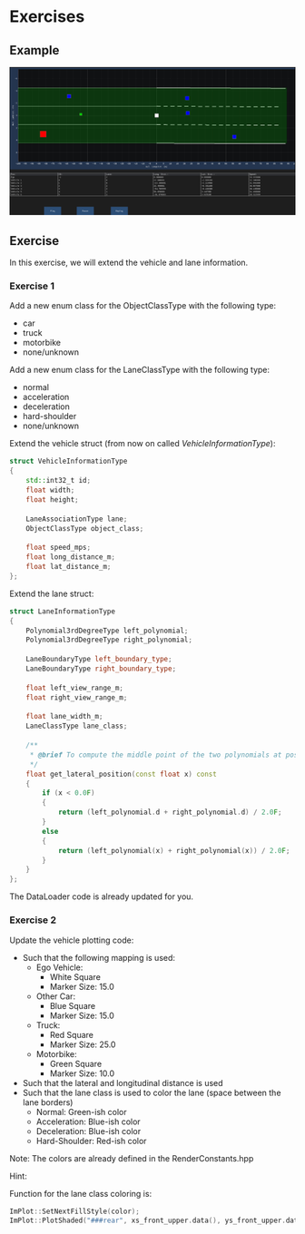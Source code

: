 # Exercises

## Example

![Example](./media/Lanes.gif)

## Exercise

In this exercise, we will extend the vehicle and lane information.

### Exercise 1

Add a new enum class for the ObjectClassType with the following type:

- car
- truck
- motorbike
- none/unknown

Add a new enum class for the LaneClassType with the following type:

- normal
- acceleration
- deceleration
- hard-shoulder
- none/unknown

Extend the vehicle struct (from now on called *VehicleInformationType*):

```cpp
struct VehicleInformationType
{
    std::int32_t id;
    float width;
    float height;

    LaneAssociationType lane;
    ObjectClassType object_class;

    float speed_mps;
    float long_distance_m;
    float lat_distance_m;
};
```

Extend the lane struct:

```cpp
struct LaneInformationType
{
    Polynomial3rdDegreeType left_polynomial;
    Polynomial3rdDegreeType right_polynomial;

    LaneBoundaryType left_boundary_type;
    LaneBoundaryType right_boundary_type;

    float left_view_range_m;
    float right_view_range_m;

    float lane_width_m;
    LaneClassType lane_class;

    /**
     * @brief To compute the middle point of the two polynomials at pos. x
     */
    float get_lateral_position(const float x) const
    {
        if (x < 0.0F)
        {
            return (left_polynomial.d + right_polynomial.d) / 2.0F;
        }
        else
        {
            return (left_polynomial(x) + right_polynomial(x)) / 2.0F;
        }
    }
};
```

The DataLoader code is already updated for you.

### Exercise 2

Update the vehicle plotting code:

- Such that the following mapping is used:
  - Ego Vehicle:
    - White Square
    - Marker Size: 15.0
  - Other Car:
    - Blue Square
    - Marker Size: 15.0
  - Truck:
    - Red Square
    - Marker Size: 25.0
  - Motorbike:
    - Green Square
    - Marker Size: 10.0
- Such that the lateral and longitudinal distance is used
- Such that the lane class is used to color the lane (space between the lane borders)
  - Normal: Green-ish color
  - Acceleration: Blue-ish color
  - Deceleration: Blue-ish color
  - Hard-Shoulder: Red-ish color

Note: The colors are already defined in the RenderConstants.hpp

Hint:

Function for the lane class coloring is:

```cpp
ImPlot::SetNextFillStyle(color);
ImPlot::PlotShaded("###rear", xs_front_upper.data(), ys_front_upper.data(), num_front_points, offset_m);
```
